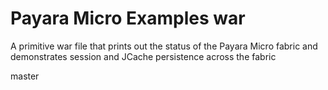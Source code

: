 # Payara Micro Examples war

A primitive war file that prints out the status of the Payara Micro fabric and demonstrates session and JCache persistence across the fabric

master